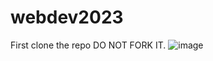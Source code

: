# webdev2023
First clone the repo DO NOT FORK IT. ![image](https://user-images.githubusercontent.com/78967292/223255944-8b47bde1-d3d0-400c-8d8c-347d49f64447.png)
